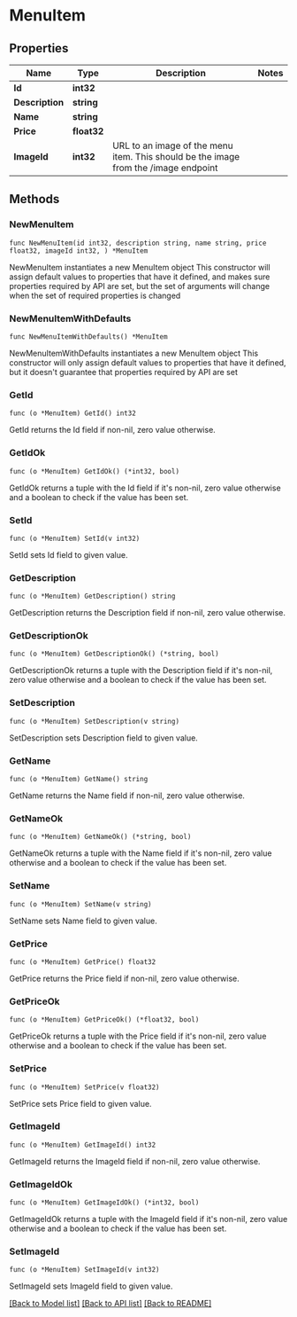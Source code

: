 # MenuItem

## Properties

Name | Type | Description | Notes
------------ | ------------- | ------------- | -------------
**Id** | **int32** |  | 
**Description** | **string** |  | 
**Name** | **string** |  | 
**Price** | **float32** |  | 
**ImageId** | **int32** | URL to an image of the menu item. This should be the image from the /image endpoint  | 

## Methods

### NewMenuItem

`func NewMenuItem(id int32, description string, name string, price float32, imageId int32, ) *MenuItem`

NewMenuItem instantiates a new MenuItem object
This constructor will assign default values to properties that have it defined,
and makes sure properties required by API are set, but the set of arguments
will change when the set of required properties is changed

### NewMenuItemWithDefaults

`func NewMenuItemWithDefaults() *MenuItem`

NewMenuItemWithDefaults instantiates a new MenuItem object
This constructor will only assign default values to properties that have it defined,
but it doesn't guarantee that properties required by API are set

### GetId

`func (o *MenuItem) GetId() int32`

GetId returns the Id field if non-nil, zero value otherwise.

### GetIdOk

`func (o *MenuItem) GetIdOk() (*int32, bool)`

GetIdOk returns a tuple with the Id field if it's non-nil, zero value otherwise
and a boolean to check if the value has been set.

### SetId

`func (o *MenuItem) SetId(v int32)`

SetId sets Id field to given value.


### GetDescription

`func (o *MenuItem) GetDescription() string`

GetDescription returns the Description field if non-nil, zero value otherwise.

### GetDescriptionOk

`func (o *MenuItem) GetDescriptionOk() (*string, bool)`

GetDescriptionOk returns a tuple with the Description field if it's non-nil, zero value otherwise
and a boolean to check if the value has been set.

### SetDescription

`func (o *MenuItem) SetDescription(v string)`

SetDescription sets Description field to given value.


### GetName

`func (o *MenuItem) GetName() string`

GetName returns the Name field if non-nil, zero value otherwise.

### GetNameOk

`func (o *MenuItem) GetNameOk() (*string, bool)`

GetNameOk returns a tuple with the Name field if it's non-nil, zero value otherwise
and a boolean to check if the value has been set.

### SetName

`func (o *MenuItem) SetName(v string)`

SetName sets Name field to given value.


### GetPrice

`func (o *MenuItem) GetPrice() float32`

GetPrice returns the Price field if non-nil, zero value otherwise.

### GetPriceOk

`func (o *MenuItem) GetPriceOk() (*float32, bool)`

GetPriceOk returns a tuple with the Price field if it's non-nil, zero value otherwise
and a boolean to check if the value has been set.

### SetPrice

`func (o *MenuItem) SetPrice(v float32)`

SetPrice sets Price field to given value.


### GetImageId

`func (o *MenuItem) GetImageId() int32`

GetImageId returns the ImageId field if non-nil, zero value otherwise.

### GetImageIdOk

`func (o *MenuItem) GetImageIdOk() (*int32, bool)`

GetImageIdOk returns a tuple with the ImageId field if it's non-nil, zero value otherwise
and a boolean to check if the value has been set.

### SetImageId

`func (o *MenuItem) SetImageId(v int32)`

SetImageId sets ImageId field to given value.



[[Back to Model list]](../README.md#documentation-for-models) [[Back to API list]](../README.md#documentation-for-api-endpoints) [[Back to README]](../README.md)


